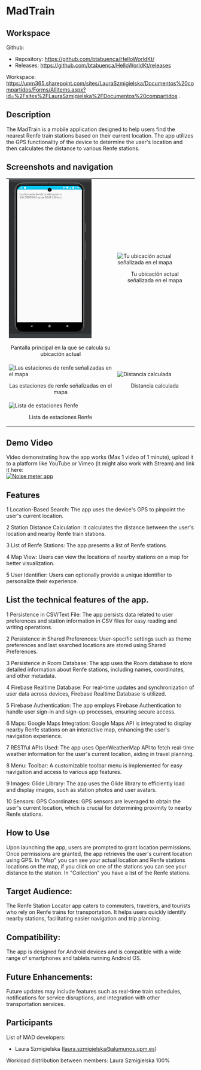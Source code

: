 # MadTrain

## Workspace 
Github:  
- Repository: https://github.com/btabuenca/HelloWorldKt/   
- Releases: https://github.com/btabuenca/HelloWorldKt/releases   

Workspace: https://upm365.sharepoint.com/sites/LauraSzmigielska/Documentos%20compartidos/Forms/AllItems.aspx?id=%2Fsites%2FLauraSzmigielska%2FDocumentos%20compartidos .  
  

## Description
The MadTrain is a mobile application designed to help users find the nearest Renfe train stations based on their current location. The app utilizes the GPS functionality of the device to determine the user's location and then calculates the distance to various Renfe stations.


## Screenshots and navigation

<table>
  <tr>
    <td>
      <img src="distancia.JPG" width="80%" alt="Pantalla principal en la que se calcula su ubicación actual"/>
      <p align="center">Pantalla principal en la que se calcula su ubicación actual</p>
    </td>
    <td>
      <img src="C:\Users\Lauri\OneDrive\Escritorio\ubicaciónActual.jpg" width="80%" alt="Tu ubicación actual señalizada en el mapa"/>
      <p align="center">Tu ubicación actual señalizada en el mapa</p>
    </td>
  </tr>
  <tr>
    <td>
      <img src="C:\Users\Lauri\OneDrive\Escritorio\estacionesRenfe.jpg" width="80%" alt="Las estaciones de renfe señalizadas en el mapa"/>
      <p align="center">Las estaciones de renfe señalizadas en el mapa</p>
    </td>
    <td>
      <img src="C:\Users\Lauri\OneDrive\Escritorio\distancia.jpg" width="80%" alt="Distancia calculada"/>
      <p align="center">Distancia calculada</p>
    </td>
  </tr>
  <tr>
    <td>
      <img src="C:\Users\Lauri\OneDrive\Escritorio\lista.jpg" width="80%" alt="Lista de estaciones Renfe"/>
      <p align="center">Lista de estaciones Renfe</p>
    </td>
    <td>
    </td>
  </tr>
</table>


## Demo Video
Video demonstrating how the app works (Max 1 video of 1 minute), upload it to a platform like YouTube or Vimeo (it might also work with Stream) and link it here:  
<a href="https://youtube.com/shorts/VtRtD-xNA2U?feature=share">
<img src="img/thumb.png" alt="Noise meter app" width="100" /> 
</a>


## Features
1 Location-Based Search: The app uses the device's GPS to pinpoint the user's current location.

2 Station Distance Calculation: It calculates the distance between the user's location and nearby Renfe train stations.

3 List of Renfe Stations: The app presents a list of Renfe stations.

4 Map View: Users can view the locations of nearby stations on a map for better visualization.

5 User Identifier: Users can optionally provide a unique identifier to personalize their experience.


## List the **technical** features of the app.
1 Persistence in CSV/Text File:
The app persists data related to user preferences and station information in CSV files for easy reading and writing operations.

2 Persistence in Shared Preferences:
User-specific settings such as theme preferences and last searched locations are stored using Shared Preferences.

3 Persistence in Room Database:
The app uses the Room database to store detailed information about Renfe stations, including names, coordinates, and other metadata.

4 Firebase Realtime Database:
For real-time updates and synchronization of user data across devices, Firebase Realtime Database is utilized.

5 Firebase Authentication:
The app employs Firebase Authentication to handle user sign-in and sign-up processes, ensuring secure access.

6 Maps: Google Maps Integration:
Google Maps API is integrated to display nearby Renfe stations on an interactive map, enhancing the user's navigation experience.

7 RESTful APIs Used:
The app uses OpenWeatherMap API to fetch real-time weather information for the user's current location, aiding in travel planning.

8 Menu: Toolbar:
A customizable toolbar menu is implemented for easy navigation and access to various app features.

9 Images: Glide Library:
The app uses the Glide library to efficiently load and display images, such as station photos and user avatars.

10 Sensors: GPS Coordinates:
GPS sensors are leveraged to obtain the user's current location, which is crucial for determining proximity to nearby Renfe stations.


## How to Use
Upon launching the app, users are prompted to grant location permissions.
Once permissions are granted, the app retrieves the user's current location using GPS.
In "Map" you can see your actual location and Renfe stations locations on the map, if you click on one of the stations you can see your distance to the station.
In "Collection" you have a list of the Renfe stations.


## Target Audience:

The Renfe Station Locator app caters to commuters, travelers, and tourists who rely on Renfe trains for transportation. It helps users quickly identify nearby stations, facilitating easier navigation and trip planning.


## Compatibility:

The app is designed for Android devices and is compatible with a wide range of smartphones and tablets running Android OS.


## Future Enhancements:

Future updates may include features such as real-time train schedules, notifications for service disruptions, and integration with other transportation services.


## Participants
List of MAD developers:
- Laura Szmigielska (laura.szmigielska@alumunos.upm.es) 

Workload distribution between members: Laura Szmigielska 100%

